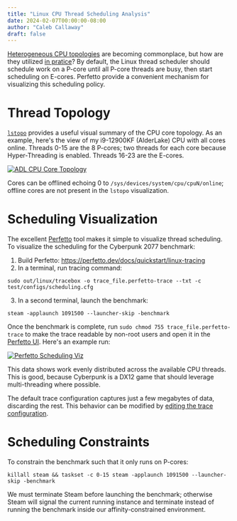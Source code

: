 ```yaml
---
title: "Linux CPU Thread Scheduling Analysis"
date: 2024-02-07T00:00:00-08:00
author: "Caleb Callaway"
draft: false
---
```


[Heterogeneous CPU topologies](https://www.howtogeek.com/767730/what-are-p-cores-and-e-cores-on-an-intel-cpu/) are becoming commonplace, but how are they utilized [in pratice](https://www.reddit.com/r/linux_gaming/comments/1ag50g1/does_linux_utilize_ecores_like_windows/)? By default, the Linux thread scheduler should schedule work on a P-core until all P-core threads are busy, then start scheduling on E-cores. Perfetto provide a convenient mechanism for visualizing this scheduling policy.

# Thread Topology

[`lstopo`](https://manpages.ubuntu.com/manpages/jammy/man1/lstopo.1.html) provides a useful visual summary of the CPU core topology. As an example, here's the view of my i9-12900KF (AlderLake) CPU with all cores online. Threads 0-15 are the 8 P-cores; two threads for each core because Hyper-Threading is enabled. Threads 16-23 are the E-cores.

[![ADL CPU Core Topology](/blog/content/images/2024/02/07/adl-topo.png)](/blog/content/images/2024/02/07/adl-topo.png)

Cores can be offlined echoing 0 to `/sys/devices/system/cpu/cpuN/online`; offline cores are not present in the `lstopo` visualization.

# Scheduling Visualization

The excellent [Perfetto](https://perfetto.dev/) tool makes it simple to visualize thread scheduling. To visualize the scheduling for the Cyberpunk 2077 benchmark:

1. Build Perfetto: https://perfetto.dev/docs/quickstart/linux-tracing 
3. In a terminal, run tracing command:
```
sudo out/linux/tracebox -o trace_file.perfetto-trace --txt -c test/configs/scheduling.cfg
```
3. In a second terminal, launch the benchmark:
```
steam -applaunch 1091500 --launcher-skip -benchmark
```

Once the benchmark is complete, run `sudo chmod 755 trace_file.perfetto-trace` to make the trace readable by non-root users and open it in the [Perfetto UI](https://ui.perfetto.dev/). Here's an example run:

[![Perfetto Scheduling Viz](/blog/content/images/2024/02/07/perfetto-viz.png)](/blog/content/images/2024/02/07/perfetto-viz.png)

This data shows work evenly distributed across the available CPU threads. This is good, because Cyberpunk is a DX12 game that should leverage multi-threading where possible.

The default trace configuration captures just a few megabytes of data, discarding the rest. This behavior can be modified by [editing the trace configuration](https://perfetto.dev/docs/concepts/config).

# Scheduling Constraints

To constrain the benchmark such that it only runs on P-cores:

```
killall steam && taskset -c 0-15 steam -applaunch 1091500 --launcher-skip -benchmark
```

We must terminate Steam before launching the benchmark; otherwise Steam will signal the current running instance and terminate instead of running the benchmark inside our affinity-constrained environment.
